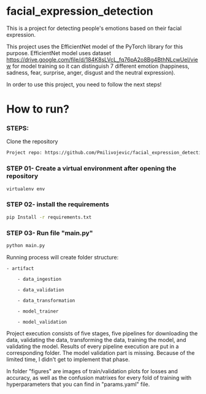 # facial_expression_detection

This is a project for detecting people's emotions based on their facial expression.

This project uses the EfficientNet model of the PyTorch library for this purpose. EfficientNet model uses dataset https://drive.google.com/file/d/184K8sLVcL_fq76pA2o8Bg4BthNLcwUel/view for model training so it can distinguish 7 different emotion (happiness, sadness, fear, surprise, anger, disgust and the neutral expression).

In order to use this project, you need to follow the next steps!

# How to run?
### STEPS:

Clone the repository

```bash
Project repo: https://github.com/Pmilivojevic/facial_expression_detection.git
```

### STEP 01- Create a virtual environment after opening the repository

```bash
virtualenv env
```

### STEP 02- install the requirements
```bash
pip Install -r requirements.txt
```

### STEP 03- Run file "main.py"
```bash
python main.py
```

Running process will create folder structure:

    - artifact

        - data_ingestion

        - data_validation

        - data_transformation

        - model_trainer

        - model_validation

Project execution consists of five stages, five pipelines for downloading the data, validating the data, transforming the data, training the model, and validating the model. Results of every pipeline execution are put in a corresponding folder. The model validation part is missing. Because of the  limited time, I didn't get to implement that phase.

In folder "figures" are images of train/validation plots for losses and accuracy, as well as the confusion matrixes for every fold of training with hyperparameters that you can find in "params.yaml" file.